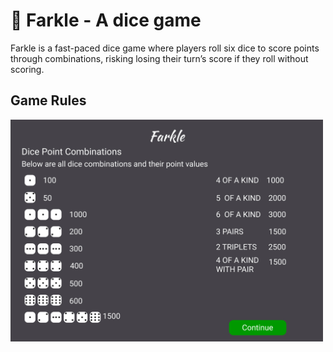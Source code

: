 # 🎲 Farkle - A dice game
Farkle is a fast-paced dice game where players roll six dice to score points through combinations, risking losing their turn’s score if they roll without scoring.
## Game Rules
<img src="Images/Rules.jpg" alt="Rules" width="500"/>
